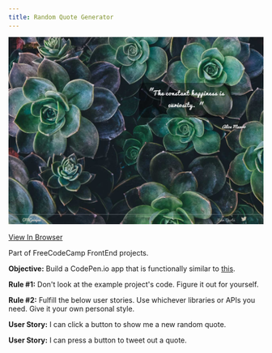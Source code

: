```yaml
---
title: Random Quote Generator
---
```


![Click Quote Generator](assets/img/projects/proj-2/v2full.jpg)


<a href="" target="_blank">View In Browser</a>

Part of FreeCodeCamp FrontEnd projects.

**Objective:** Build a CodePen.io app that is functionally similar to [this](https://codepen.io/FreeCodeCamp/full/ONjoLe/).

**Rule #1:** Don't look at the example project's code. Figure it out for yourself.

**Rule #2:** Fulfill the below user stories. Use whichever libraries or APIs you need. Give it your own personal style.

**User Story:** I can click a button to show me a new random quote.

**User Story:** I can press a button to tweet out a quote.
